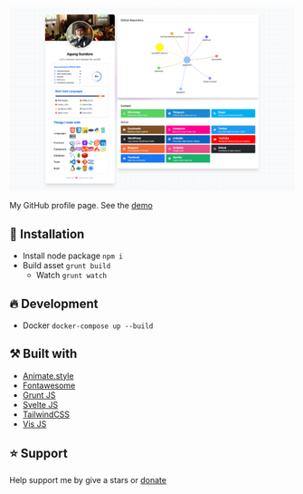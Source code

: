 ![Screenshot](screenshot.png)

My GitHub profile page. See the [demo][website]

## 🤖 Installation
- Install node package `npm i`
- Build asset `grunt build`
  - Watch `grunt watch`

## 🔥 Development
- Docker `docker-compose up --build`

## ⚒️ Built with
- [Animate.style](https://animate.style/)
- [Fontawesome](https://fontawesome.com/)
- [Grunt JS](https://gruntjs.com/)
- [Svelte JS](https://svelte.dev/)
- [TailwindCSS](https://tailwindcss.com/)
- [Vis JS](https://visjs.org/)

## ⭐️ Support
Help support me by give a stars or [donate][website]

[website]: https://agung2001.github.io